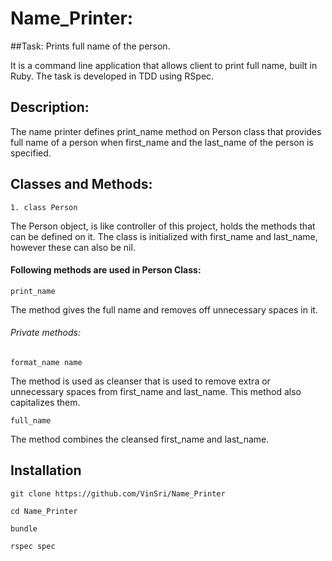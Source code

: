 # Name_Printer:
##Task: Prints full name of the person.

It is a command line application that allows client to print full name, built in Ruby. The task is developed in TDD using RSpec.

## Description:
The name printer defines print_name method on Person class that provides full name of a person when first_name and the last_name of the person is specified.


## Classes and Methods:

```
1. class Person
```

The Person object, is like controller of this project, holds the methods that can be defined on it. The class is initialized with first_name and last_name, however these can also be nil.


#### Following methods are used in Person Class:

```
print_name
```

The method gives the full name and removes off unnecessary spaces in it.

###### Private methods:

```
format_name name
```

The method is used as cleanser that is used to remove extra or unnecessary spaces from first_name and last_name. This method also capitalizes them.

```
full_name
```

The method combines the cleansed first_name and last_name.


## Installation

```
git clone https://github.com/VinSri/Name_Printer

cd Name_Printer

bundle

rspec spec
```